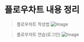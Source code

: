 # 플로우차트 내용 정리

> 플로우차트 작성법
![Image](https://github.com/user-attachments/assets/044e51a2-c3ca-49fc-9d55-9f9fcbcaa1fb)

> 플로우차트 연습(로그인)
![Image](https://github.com/user-attachments/assets/0cbd8979-b76e-4a66-a726-92b1fb60ea72)
